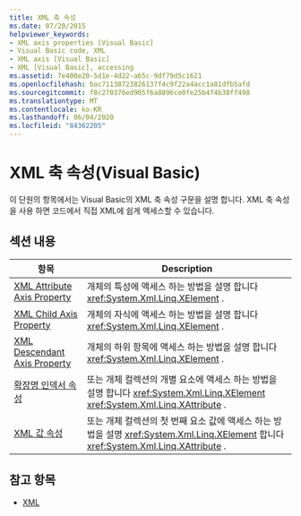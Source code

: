 ```yaml
---
title: XML 축 속성
ms.date: 07/20/2015
helpviewer_keywords:
- XML axis properties [Visual Basic]
- Visual Basic code, XML
- XML axis [Visual Basic]
- XML [Visual Basic], accessing
ms.assetid: 7e400e20-5d1e-4d22-a65c-9df79d5c1621
ms.openlocfilehash: bac71138723826137f4c9f22a4acc1a81dfb5afd
ms.sourcegitcommit: f8c270376ed905f6a8896ce0fe25b4f4b38ff498
ms.translationtype: MT
ms.contentlocale: ko-KR
ms.lasthandoff: 06/04/2020
ms.locfileid: "84362205"
---
```

# <a name="xml-axis-properties-visual-basic"></a>XML 축 속성(Visual Basic)
이 단원의 항목에서는 Visual Basic의 XML 축 속성 구문을 설명 합니다. XML 축 속성을 사용 하면 코드에서 직접 XML에 쉽게 액세스할 수 있습니다.  
  
## <a name="in-this-section"></a>섹션 내용  
  
|항목|Description|  
|-----------|-----------------|  
|[XML Attribute Axis Property](xml-attribute-axis-property.md)|개체의 특성에 액세스 하는 방법을 설명 합니다 <xref:System.Xml.Linq.XElement> .|  
|[XML Child Axis Property](xml-child-axis-property.md)|개체의 자식에 액세스 하는 방법을 설명 합니다 <xref:System.Xml.Linq.XElement> .|  
|[XML Descendant Axis Property](xml-descendant-axis-property.md)|개체의 하위 항목에 액세스 하는 방법을 설명 합니다 <xref:System.Xml.Linq.XElement> .|  
|[확장명 인덱서 속성](extension-indexer-property.md)|또는 개체 컬렉션의 개별 요소에 액세스 하는 방법을 설명 합니다 <xref:System.Xml.Linq.XElement> <xref:System.Xml.Linq.XAttribute> .|  
|[XML 값 속성](xml-value-property.md)|또는 개체 컬렉션의 첫 번째 요소 값에 액세스 하는 방법을 설명 <xref:System.Xml.Linq.XElement> 합니다 <xref:System.Xml.Linq.XAttribute> .|  
  
## <a name="see-also"></a>참고 항목

- [XML](../../programming-guide/language-features/xml/index.md)

